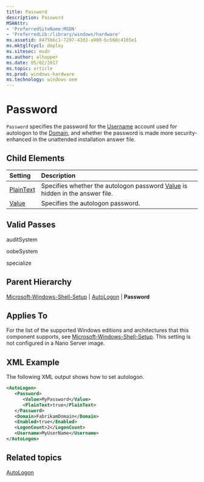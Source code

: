 ```yaml
---
title: Password
description: Password
MSHAttr:
- 'PreferredSiteName:MSDN'
- 'PreferredLib:/library/windows/hardware'
ms.assetid: 8475b6c1-7297-43d3-a900-bc560c4165e1
ms.mktglfcycl: deploy
ms.sitesec: msdn
ms.author: alhopper
ms.date: 05/02/2017
ms.topic: article
ms.prod: windows-hardware
ms.technology: windows-oem
---
```

# Password

`Password` specifies the password for the [Username](microsoft-windows-shell-setup-autologon-username.md) account used for autologon to the [Domain](microsoft-windows-shell-setup-autologon-domain.md), and whether the password is made more security-enhanced in the unattended installation answer file.

## Child Elements

| Setting                 | Description                                                                           |
|:------------------------|:--------------------------------------------------------------------------------------|
| [PlainText](microsoft-windows-shell-setup-autologon-password-plaintext.md) | Specifies whether the autologon password [Value](microsoft-windows-shell-setup-autologon-password-value.md) is hidden in the answer file. |
| [Value](microsoft-windows-shell-setup-autologon-password-value.md) | Specifies the autologon password. |

## Valid Passes

auditSystem

oobeSystem

specialize

## Parent Hierarchy

[Microsoft-Windows-Shell-Setup](microsoft-windows-shell-setup.md) | [AutoLogon](microsoft-windows-shell-setup-autologon.md) | **Password**

## Applies To

For the list of the supported Windows editions and architectures that this component supports, see [Microsoft-Windows-Shell-Setup](microsoft-windows-shell-setup.md). This setting is not configured in a Nano Server image.

## XML Example

The following XML output shows how to set autologon.

```XML
<AutoLogon>
   <Password>
      <Value>MyPassword</Value>
      <PlainText>true</PlainText>
   </Password>
   <Domain>FabrikamDomain</Domain>
   <Enabled>true</Enabled>
   <LogonCount>2</LogonCount>
   <Username>MyUserName</Username>
</AutoLogon>
```

## Related topics

[AutoLogon](microsoft-windows-shell-setup-autologon.md)